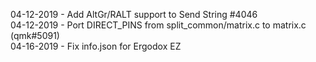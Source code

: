 04-12-2019 - Add AltGr/RALT support to Send String #4046  
04-12-2019 - Port DIRECT_PINS from split_common/matrix.c to matrix.c (qmk#5091)  
04-16-2019 - Fix info.json for Ergodox EZ  
